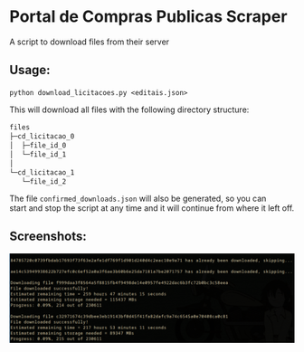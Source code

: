 # Portal de Compras Publicas Scraper  

A script to download files from their server  

## Usage:  
`python download_licitacoes.py <editais.json>`  

This will download all files with the following directory structure:  

```
files
├─cd_licitacao_0
│  ├─file_id_0
│  └─file_id_1
│
└─cd_licitacao_1
   └─file_id_2
```

The file `confirmed_downloads.json` will also be generated, so you can  
start and stop the script at any time and it will continue from where it left off.  


## Screenshots:  
![](screenshot_0.png)  
